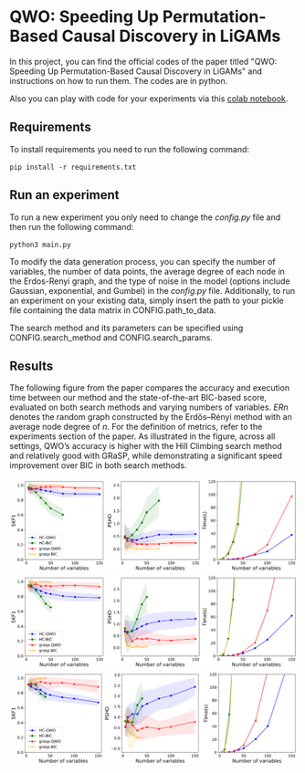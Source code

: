 # QWO: Speeding Up Permutation-Based Causal Discovery in LiGAMs

In this project, you can find the official codes of the paper titled "QWO: Speeding Up Permutation-Based Causal Discovery in LiGAMs" and instructions on how to run them. The codes are in python. 

Also you can play with code for your experiments via this [colab notebook](https://colab.research.google.com/drive/1fJv34nxoCOXKDJj6xuTfvrekQ-0AhuqA?usp=sharing).

## Requirements

To install requirements you need to run the following command:

```setup
pip install -r requirements.txt
```


## Run an experiment

To run a new experiment you only need to change the *config.py* file and then run the following command:

```setup
python3 main.py
```

To modify the data generation process, you can specify the number of variables, the number of data points, the average degree of each node in the Erdos-Renyi graph, and the type of noise in the model (options include Gaussian, exponential, and Gumbel) in the *config.py* file. Additionally, to run an experiment on your existing data, simply insert the path to your pickle file containing the data matrix in CONFIG.path_to_data.

The search method and its parameters can be specified using CONFIG.search_method and CONFIG.search_params.

## Results  

The following figure from the paper compares the accuracy and execution time between our method and the state-of-the-art BIC-based score, evaluated on both search methods and varying numbers of variables. $ERn$ denotes the random graph constructed by the Erdős–Rényi method with an average node degree of $n$. For the definition of metrics, refer to the experiments section of the paper. As illustrated in the figure, across all settings, QWO’s accuracy is higher with the Hill Climbing search method and relatively good with GRaSP, while demonstrating a significant speed improvement over BIC in both search methods.

![](figs/ER2.png)
![](figs/ER3.png)
![](figs/ER4.png)
